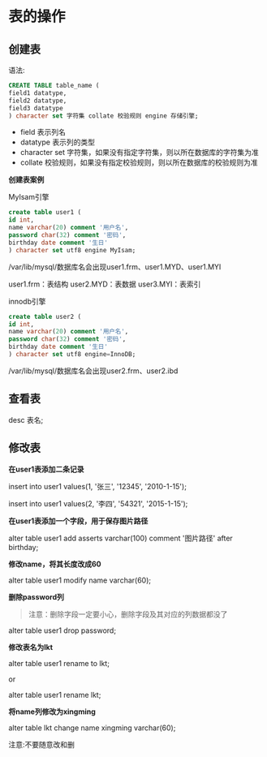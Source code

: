 # 表的操作

## 创建表

语法:
```sql
CREATE TABLE table_name (
field1 datatype,
field2 datatype,
field3 datatype
) character set 字符集 collate 校验规则 engine 存储引擎;
```
+ field 表示列名
+ datatype 表示列的类型
+ character set 字符集，如果没有指定字符集，则以所在数据库的字符集为准
+ collate 校验规则，如果没有指定校验规则，则以所在数据库的校验规则为准

**创建表案例**

MyIsam引擎
```sql
create table user1 (
id int,
name varchar(20) comment '用户名',
password char(32) comment '密码',
birthday date comment '生日'
) character set utf8 engine MyIsam;
```
/var/lib/mysql/数据库名会出现user1.frm、user1.MYD、user1.MYI

user1.frm：表结构
user2.MYD：表数据
user3.MYI：表索引


innodb引擎
```sql
create table user2 (
id int,
name varchar(20) comment '用户名',
password char(32) comment '密码',
birthday date comment '生日'
) character set utf8 engine=InnoDB;
```

/var/lib/mysql/数据库名会出现user2.frm、user2.ibd

## 查看表

desc 表名;

## 修改表

**在user1表添加二条记录**

insert into user1 values(1, '张三', '12345', '2010-1-15');

insert into user1 values(2, '李四', '54321', '2015-1-15');

**在user1表添加一个字段，用于保存图片路径**

alter table user1 add asserts varchar(100) comment '图片路径' after birthday;

**修改name，将其长度改成60**

alter table user1 modify name varchar(60);

**删除password列**
> 注意：删除字段一定要小心，删除字段及其对应的列数据都没了

alter table user1 drop password;

**修改表名为lkt**

alter table user1 rename to lkt;

or

alter table user1 rename lkt;

**将name列修改为xingming**

alter table lkt change name xingming varchar(60);

注意:不要随意改和删




